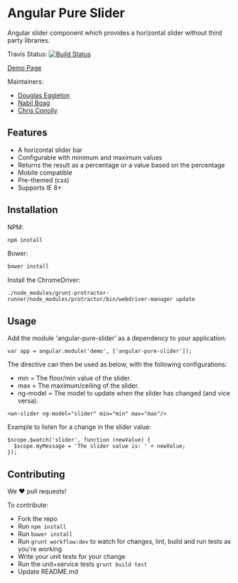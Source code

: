 Angular Pure Slider
====================

Angular slider component which provides a horizontal slider without third party
libraries.

Travis Status: [![Build Status](https://travis-ci.org/wongatech/angular-pure-sliders.svg?branch=master)](https://travis-ci.org/wongatech/angular-pure-sliders)

[Demo Page](http://tech.wonga.com/angular-pure-slider/)

Maintainers:
* [Douglas Eggleton](douglas.eggleton@wonga.com 'Douglas Eggleton')
* [Nabil Boag](nabil.boag@wonga.com 'Nabil Boag')
* [Chris Conolly](chris.conolly@wonga.com 'Chris Conolly')

Features
--------

* A horizontal slider bar
* Configurable with minimum and maximum values
* Returns the result as a percentage or a value based on the percentage
* Mobile compatible
* Pre-themed (css)
* Supports IE 8+

Installation
------------

NPM:

```sh
npm install
```

Bower:

```sh
bower install
```

Install the ChromeDriver:

```
./node_modules/grunt-protractor-runner/node_modules/protractor/bin/webdriver-manager update
```

Usage
-----

Add the module 'angular-pure-slider' as a dependency to your application:

```
var app = angular.module('demo', ['angular-pure-slider']);
```

The directive can then be used as below, with the following configurations:

* min = The floor/min value of the slider.
* max = The maximum/ceiling of the slider.
* ng-model = The model to update when the slider has changed (and vice versa).

```
<wn-slider ng-model="slider" min="min" max="max"/>
```

Example to listen for a change in the slider value:
```
$scope.$watch('slider', function (newValue) {
  $scope.myMessage = 'The slider value is: ' + newValue;
});
```

Contributing
------------

We :heart: pull requests!

To contribute:

- Fork the repo
- Run `npm install`
- Run `bower install`
- Run `grunt workflow:dev` to watch for changes, lint, build and run tests as
  you're working
- Write your unit tests for your change
- Run the unit+service tests `grunt build test`
- Update README.md
